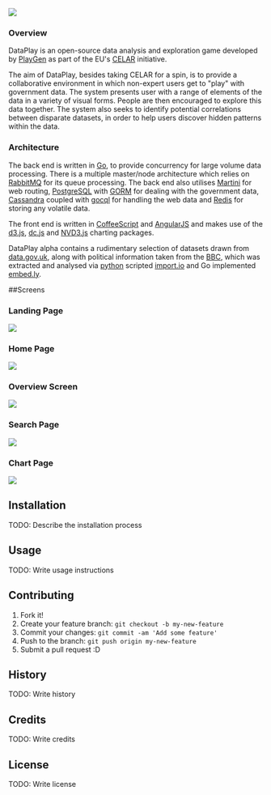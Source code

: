 ![](http://i.imgur.com/esjTHFE.png)

### Overview
DataPlay is an open-source data analysis and exploration game developed by [PlayGen](http://playgen.com/) as part of the EU's [CELAR](http://celarcloud.eu) initiative.

The aim of DataPlay, besides taking CELAR for a spin, is to provide a collaborative environment in which non-expert users get to "play" with government data. The system presents user with a range of elements of the data in a variety of visual forms. People are then encouraged to explore this data together. The system also seeks to identify potential correlations between disparate datasets, in order to help users discover hidden patterns within the data.

### Architecture
The back end is written in [Go](http://golang.org/), to provide concurrency for large volume data processing. There is a multiple master/node architecture which relies on [RabbitMQ](http://www.rabbitmq.com/) for its queue processing. The back end also utilises [Martini](https://github.com/go-martini/martini) for web routing, [PostgreSQL](http://www.postgresql.org/) with [GORM](https://github.com/jinzhu/gorm) for dealing with the government data, [Cassandra](http://cassandra.apache.org/) coupled with [gocql](https://github.com/gocql/gocql) for handling the web data and [Redis](http://redis.io/) for storing any volatile data.

The front end is written in [CoffeeScript](http://coffeescript.org/) and [AngularJS](https://angularjs.org/) and makes use of the [d3.js](http://d3js.org/), [dc.js](http://dc-js.github.io/dc.js/) and [NVD3.js](http://nvd3.org/) charting packages.

DataPlay alpha contains a rudimentary selection of datasets drawn from [data.gov.uk](http://data.gov.uk/), along with political information taken from the [BBC](http://www.bbc.co.uk/news/), which was extracted and analysed via [python](https://www.python.org/) scripted [import.io](https://import.io/) and Go implemented [embed.ly](http://embed.ly/).

##Screens
### Landing Page
![](http://i.imgur.com/yJyJ4GC.png)

### Home Page
![](http://i.imgur.com/2vkyTVS.png)

### Overview Screen
![](http://i.imgur.com/N4kCiPG.png)

### Search Page
![](http://i.imgur.com/1ZYsaQb.png)

### Chart Page
![](http://i.imgur.com/cEakHPq.png)

## Installation

TODO: Describe the installation process

## Usage

TODO: Write usage instructions

## Contributing

1. Fork it!
2. Create your feature branch: `git checkout -b my-new-feature`
3. Commit your changes: `git commit -am 'Add some feature'`
4. Push to the branch: `git push origin my-new-feature`
5. Submit a pull request :D

## History

TODO: Write history

## Credits

TODO: Write credits

## License

TODO: Write license